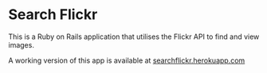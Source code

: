 # Search Flickr

This is a Ruby on Rails application that utilises the Flickr API to find and view images.

A working version of this app is available at [searchflickr.herokuapp.com](http://searchflickr.herokuapp.com)

